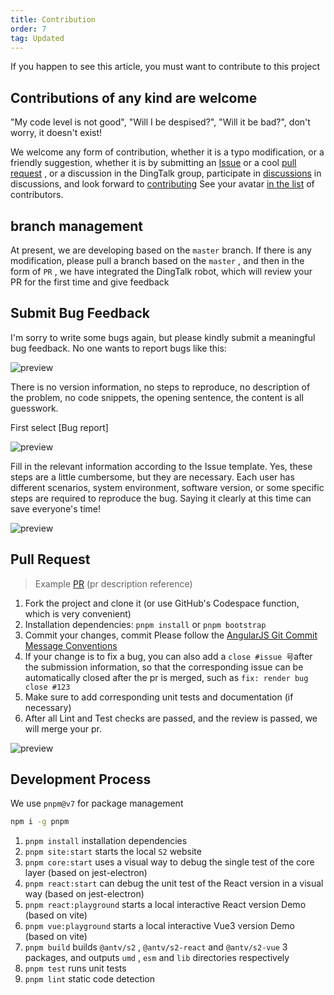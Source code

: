 ```yaml
---
title: Contribution
order: 7
tag: Updated
---
```


If you happen to see this article, you must want to contribute to this project

## Contributions of any kind are welcome

"My code level is not good", "Will I be despised?", "Will it be bad?", don't worry, it doesn't exist!

We welcome any form of contribution, whether it is a typo modification, or a friendly suggestion, whether it is by submitting an [Issue](https://github.com/antvis/S2/issues/new/choose) or a cool [pull request](https://github.com/antvis/S2/pulls) , or a discussion in the DingTalk group, participate in [discussions](https://github.com/antvis/S2/discussions) in discussions, and look forward to [contributing](https://github.com/antvis/S2/graphs/contributors) See your avatar [in the list](https://github.com/antvis/S2/graphs/contributors) of contributors.

## branch management

At present, we are developing based on the `master` branch. If there is any modification, please pull a branch based on the `master` , and then in the form of `PR` , we have integrated the DingTalk robot, which will review your PR for the first time and give feedback

## Submit Bug Feedback

I'm sorry to write some bugs again, but please kindly submit a meaningful bug feedback. No one wants to report bugs like this:

![preview](https://gw.alipayobjects.com/zos/antfincdn/j0jUvKwT%26/dd59fe64-7108-4ad7-a544-e19d79eea890.png)

There is no version information, no steps to reproduce, no description of the problem, no code snippets, the opening sentence, the content is all guesswork.

First select \[Bug report]

![preview](https://gw.alipayobjects.com/zos/antfincdn/oAnzfiVl2/9d83b3e8-b05c-4475-b736-92c45448546a.png)

Fill in the relevant information according to the Issue template. Yes, these steps are a little cumbersome, but they are necessary. Each user has different scenarios, system environment, software version, or some specific steps are required to reproduce the bug. Saying it clearly at this time can save everyone's time!

![preview](https://gw.alipayobjects.com/zos/antfincdn/05O3p5nE5/d0d4b120-e5aa-4b51-918b-8a573f8fb794.png)

## Pull Request

> Example [PR](https://github.com/antvis/S2/pull/1652) (pr description reference)

1. Fork the project and clone it (or use GitHub's Codespace function, which is very convenient)
2. Installation dependencies: `pnpm install` or `pnpm bootstrap`
3. Commit your changes, commit Please follow the [AngularJS Git Commit Message Conventions](https://docs.google.com/document/d/1QrDFcIiPjSLDn3EL15IJygNPiHORgU1_OOAqWjiDU5Y/edit#heading=h.uyo6cb12dt6w)
4. If your change is to fix a bug, you can also add a `close #issue 号`after the submission information, so that the corresponding issue can be automatically closed after the pr is merged, such as `fix: render bug close #123`
5. Make sure to add corresponding unit tests and documentation (if necessary)
6. After all Lint and Test checks are passed, and the review is passed, we will merge your pr.

![preview](https://gw.alipayobjects.com/zos/antfincdn/ssOxFrycD/86339514-5f9a-4101-8690-e47c97cd8af5.png)

## Development Process

We use `pnpm@v7` for package management

```bash
npm i -g pnpm
```

1. `pnpm install` installation dependencies
2. `pnpm site:start` starts the local `S2` website
3. `pnpm core:start` uses a visual way to debug the single test of the core layer (based on jest-electron)
4. `pnpm react:start` can debug the unit test of the React version in a visual way (based on jest-electron)
5. `pnpm react:playground` starts a local interactive React version Demo (based on vite)
6. `pnpm vue:playground` starts a local interactive Vue3 version Demo (based on vite)
7. `pnpm build` builds `@antv/s2` , `@antv/s2-react` and `@antv/s2-vue` 3 packages, and outputs `umd` , `esm` and `lib` directories respectively
8. `pnpm test` runs unit tests
9. `pnpm lint` static code detection
